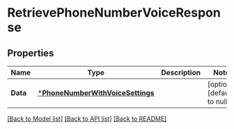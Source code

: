 # RetrievePhoneNumberVoiceResponse

## Properties
Name | Type | Description | Notes
------------ | ------------- | ------------- | -------------
**Data** | [***PhoneNumberWithVoiceSettings**](PhoneNumberWithVoiceSettings.md) |  | [optional] [default to null]

[[Back to Model list]](../README.md#documentation-for-models) [[Back to API list]](../README.md#documentation-for-api-endpoints) [[Back to README]](../README.md)

